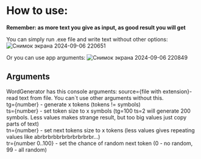 # How to use:

**Remember: as more text you give as input, as good result you will get**

You can simply run .exe file and write text without other options:
![Снимок экрана 2024-09-06 220651](https://github.com/user-attachments/assets/844333c8-cb03-443e-8380-d99dc514f350)

Or you can use app arguments:
![Снимок экрана 2024-09-06 220849](https://github.com/user-attachments/assets/0dd16585-7236-4819-942c-1530834134c4)

## Arguments 

WordGenerator has this console arguments:
source={file with extension}- read text from file. You can`t use other arguments without this.<br>
tg={number} - generate x tokens (tokens != symbols)<br>
ts={number} - set token size to x symbols (tg=100 ts=2 will generate 200 symbols. Less values makes strange result, but too big values just copy parts of text)<br>
tn={number} - set next tokens size to x tokens (less values gives repeating values like abrbrbrbbrbrbrbrbrbrbr...)<br>
tr={number 0..100} - set the chance of random next token (0 - no random, 99 - all random)<br>
